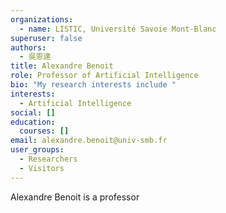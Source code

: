 ```yaml
---
organizations:
  - name: LISTIC, Université Savoie Mont-Blanc
superuser: false
authors:
  - 吳恩達
title: Alexandre Benoit
role: Professor of Artificial Intelligence
bio: "My research interests include "
interests:
  - Artificial Intelligence
social: []
education:
  courses: []
email: alexandre.benoit@univ-smb.fr
user_groups:
  - Researchers
  - Visitors
---
```

Alexandre Benoit is a professor